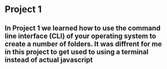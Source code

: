 # Project 1
## In Project 1 we learned how to use the command line interface (CLI) of your operating system to create a number of folders. It was diffrent for me in this project to get used to using a terminal instead of actual javascript
